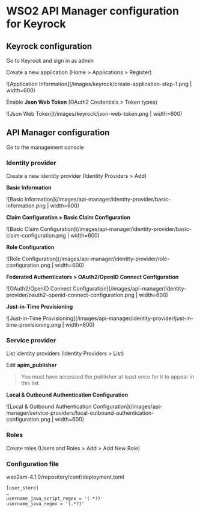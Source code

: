 # WSO2 API Manager configuration for Keyrock

## Keyrock configuration

Go to Keyrock and sign in as admin

Create a new application (Home > Applications > Register)

![Application Information](/images/keyrock/create-application-step-1.png | width=600)

Enable **Json Web Token** (OAuth2 Credentials > Token types)

![Json Web Token](/images/keyrock/json-web-token.png | width=600)

## API Manager configuration

Go to the management console

### Identity provider

Create a new identity provider (Identity Providers > Add)

**Basic Information**

![Basic Information](/images/api-manager/identity-provider/basic-information.png | width=600)

**Claim Configuration > Basic Claim Configuration**

![Basic Claim Configuration](/images/api-manager/identity-provider/basic-claim-configuration.png | width=600)

**Role Configuration**

![Role Configuration](/images/api-manager/identity-provider/role-configuration.png | width=600)

**Federated Authenticators > OAuth2/OpenID Connect Configuration**

![OAuth2/OpenID Connect Configuration](/images/api-manager/identity-provider/oauth2-openid-connect-configuration.png | width=600)

**Just-in-Time Provisioning**

![Just-in-Time Provisioning](/images/api-manager/identity-provider/just-in-time-provisioning.png | width=600)

### Service provider

List identity providers (Identity Providers > List)

Edit **apim_publisher**

> You must have accessed the publisher at least once for it to appear in this list.

**Local & Outbound Authentication Configuration**

![Local & Outbound Authentication Configuration](/images/api-manager/service-providers/local-outbound-authentication-configuration.png | width=600)

### Roles

Create roles (Users and Roles > Add > Add New Role)

### Configuration file

wso2am-4.1.0/repository/conf/deployment.toml

```
[user_store]
…
username_java_script_regex = '(.*?)'
username_java_regex = '(.*?)'
```
